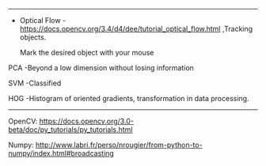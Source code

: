 

*****
*  Optical Flow - https://docs.opencv.org/3.4/d4/dee/tutorial_optical_flow.html ,Tracking objects.

    Mark the desired object with your mouse



PCA -Beyond a low dimension without losing information

SVM -Classified

HOG -Histogram of oriented gradients, transformation in data processing.


*****

OpenCV: https://docs.opencv.org/3.0-beta/doc/py_tutorials/py_tutorials.html


Numpy: http://www.labri.fr/perso/nrougier/from-python-to-numpy/index.html#broadcasting

